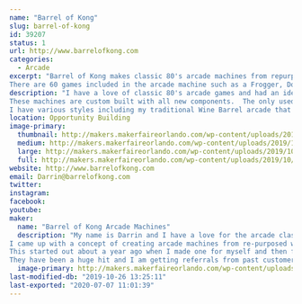 ```yaml
---
name: "Barrel of Kong"
slug: barrel-of-kong
id: 39207
status: 1
url: http://www.barrelofkong.com
categories:
  - Arcade
excerpt: "Barrel of Kong makes classic 80's arcade machines from repurposed wine and whiskey barrels.
There are 60 games included in the arcade machine such as a Frogger, Donkey Kong, Pac Man, Ms Pac Man, Galaga and many more."
description: "I have a love of classic 80's arcade games and had an idea about a year ago to create an arcade machine from a repurposed wine barrel.  The idea came from my love for the game Donkey Kong.  Donkey Kong would throw barrels at Mario to stop him from saving the princess.  I made my first one for myself and then friends and family asked me to make more for them.  Next thing I knew I was selling them all of the state of Florida.
These machines are custom built with all new components.  The only used part is the wine or whiskey barrel.  
I have various styles including my traditional Wine Barrel arcade that is 39 inches tall, a Jack Daniels Whiskey Barrel that is 36 inches tall and a Wine Barrel / Bar arcade that has storage inside of the barrel that can be used a bar or for storage."
location: Opportunity Building
image-primary:
  thumbnail: http://makers.makerfaireorlando.com/wp-content/uploads/2019/10/Main-150x150.jpg
  medium: http://makers.makerfaireorlando.com/wp-content/uploads/2019/10/Main-225x300.jpg
  large: http://makers.makerfaireorlando.com/wp-content/uploads/2019/10/Main-768x1024.jpg
  full: http://makers.makerfaireorlando.com/wp-content/uploads/2019/10/Main.jpg
website: http://www.barrelofkong.com
email: Darrin@barrelofkong.com
twitter: 
instagram: 
facebook: 
youtube: 
maker:
  name: "Barrel of Kong Arcade Machines"
  description: "My name is Darrin and I have a love for the arcade classics from the 80's.
I came up with a concept of creating arcade machines from re-purposed wine and whiskey barrels.  The idea came to me because of the game Donkey Kong.  Donkey Kong would throw barrels at Mario to stop him from saving the princess.
This started out about a year ago when I made one for myself and then for my neighbors, friends and family.  Suddenly, Barrel of Kong was created and I have been building this in my free time and on weekends in my garage and selling them to individuals all over the state of Florida.
They have been a huge hit and I am getting referrals from past customers."
  image-primary: http://makers.makerfaireorlando.com/wp-content/uploads/2019/10/BOK.jpg
last-modified-db: "2019-10-26 13:25:11"
last-exported: "2020-07-07 11:01:39"
---
```

